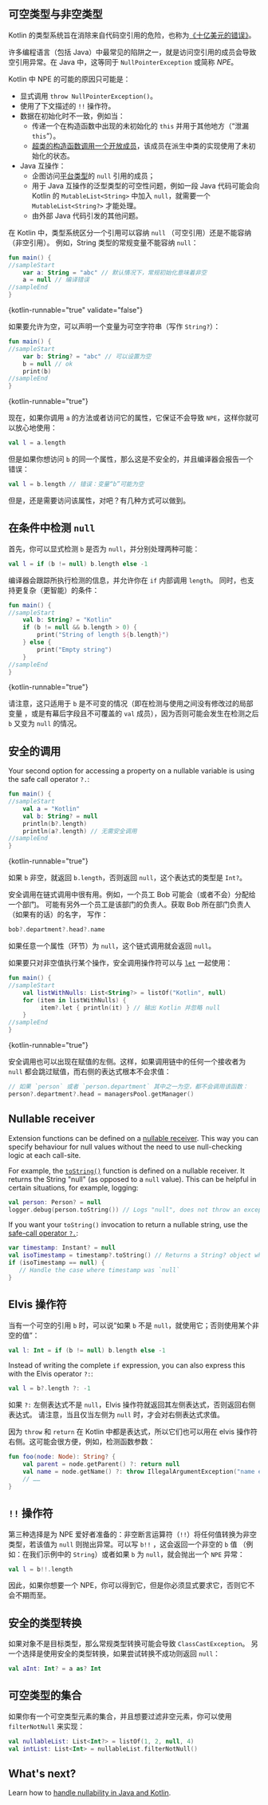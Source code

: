 [//]: # (title: 空安全)

## 可空类型与非空类型

Kotlin 的类型系统旨在消除来自代码空引用的危险，也称为[《十亿美元的错误》](https://en.wikipedia.org/wiki/Null_pointer#History)。

许多编程语言（包括 Java）中最常见的陷阱之一，就是访问空引用的成员<!--
-->会导致空引用异常。在 Java 中，这等同于 `NullPointerException` 
或简称 *NPE*。

Kotlin 中 NPE 的可能的原因只可能是：

* 显式调用 `throw NullPointerException()`。
* 使用了下文描述的 `!!` 操作符。
* 数据在初始化时不一致，例如当：
  * 传递一个在构造函数中出现的未初始化的 `this` 并用于其他地方（“泄漏 `this`”）。
  * [超类的构造函数调用一个开放成员](inheritance.md#派生类初始化顺序)，该成员在派生中类的实现<!--
  -->使用了未初始化的状态。
* Java 互操作：
  * 企图访问[平台类型](java-interop.md#空安全与平台类型)的 `null` 引用的成员；
  * 用于 Java 互操作的泛型类型的可空性问题，例如一段 Java 代码可能会向 Kotlin 的 `MutableList<String>` 中加入
  `null`，就需要一个 `MutableList<String?>` 才能处理。
  * 由外部 Java 代码引发的其他问题。

在 Kotlin 中，类型系统区分一个引用可以容纳 `null` （可空引用）还是<!--
-->不能容纳（非空引用）。
例如，String 类型的常规变量不能容纳 `null`：

```kotlin
fun main() {
//sampleStart
    var a: String = "abc" // 默认情况下，常规初始化意味着非空
    a = null // 编译错误
//sampleEnd
}
```
{kotlin-runnable="true" validate="false"}

如果要允许为空，可以声明一个变量为可空字符串（写作 `String?`）：

```kotlin
fun main() {
//sampleStart
    var b: String? = "abc" // 可以设置为空
    b = null // ok
    print(b)
//sampleEnd
}
```
{kotlin-runnable="true"}

现在，如果你调用 `a` 的方法或者访问它的属性，它保证不会导致 `NPE`，这样你就可以放心地使用：

```kotlin
val l = a.length
```

但是如果你想访问 `b` 的同一个属性，那么这是不安全的，并且编译器会报告一个错误：

```kotlin
val l = b.length // 错误：变量“b”可能为空
```

但是，还是需要访问该属性，对吧？有几种方式可以做到。

## 在条件中检测 `null`

首先，你可以显式检测 `b` 是否为 `null`，并分别处理两种可能：

```kotlin
val l = if (b != null) b.length else -1
```

编译器会跟踪所执行检测的信息，并允许你在 `if` 内部调用 `length`。
同时，也支持更复杂（更智能）的条件：

```kotlin
fun main() {
//sampleStart
    val b: String? = "Kotlin"
    if (b != null && b.length > 0) {
        print("String of length ${b.length}")
    } else {
        print("Empty string")
    }
//sampleEnd
}
```
{kotlin-runnable="true"}

请注意，这只适用于 `b` 是不可变的情况（即在检测与使用之间没有修改过的局部变量
，或是有幕后字段且不可覆盖的 `val` 成员），因为否则可能会发生<!--
-->在检测之后 `b` 又变为 `null` 的情况。

## 安全的调用

Your second option for accessing a property on a nullable variable is using the safe call operator `?.`:

```kotlin
fun main() {
//sampleStart
    val a = "Kotlin"
    val b: String? = null
    println(b?.length)
    println(a?.length) // 无需安全调用
//sampleEnd
}
```
{kotlin-runnable="true"}

如果 `b` 非空，就返回 `b.length`，否则返回 `null`，这个表达式的类型是 `Int?`。

安全调用在链式调用中很有用。例如，一个员工 Bob 可能会（或者不会）分配给一个部门。
可能有另外一个员工是该部门的负责人。获取 Bob 所在部门负责人（如果有的话）的名字，
写作：

```kotlin
bob?.department?.head?.name
```

如果任意一个属性（环节）为 `null`，这个链式调用就会返回 `null`。

如果要只对非空值执行某个操作，安全调用操作符可以与
[`let`](https://kotlinlang.org/api/latest/jvm/stdlib/kotlin/let.html) 一起使用：

```kotlin
fun main() {
//sampleStart
    val listWithNulls: List<String?> = listOf("Kotlin", null)
    for (item in listWithNulls) {
         item?.let { println(it) } // 输出 Kotlin 并忽略 null
    }
//sampleEnd
}
```
{kotlin-runnable="true"}

安全调用也可以出现在赋值的左侧。这样，如果调用链中的任何一个接收者为
`null` 都会跳过赋值，而右侧的表达式根本不会求值：

```kotlin
// 如果 `person` 或者 `person.department` 其中之一为空，都不会调用该函数：
person?.department?.head = managersPool.getManager()
```

## Nullable receiver

Extension functions can be defined on a [nullable receiver](extensions.md#可空接收者).
This way you can specify behaviour for null values without the need to use null-checking logic at each call-site. 

For example, the [`toString()`](https://kotlinlang.org/api/latest/jvm/stdlib/kotlin/to-string.html) function is defined on a nullable receiver. It returns the String "null" (as opposed to a `null` value). This can be helpful in certain situations, for example, logging:

```kotlin
val person: Person? = null
logger.debug(person.toString()) // Logs "null", does not throw an exception
```

If you want your `toString()` invocation to return a nullable string, use the [safe-call operator `?.`](#安全的调用):

```kotlin
var timestamp: Instant? = null
val isoTimestamp = timestamp?.toString() // Returns a String? object which is `null`
if (isoTimestamp == null) {
   // Handle the case where timestamp was `null`
}
```

## Elvis 操作符

当有一个可空的引用 `b` 时，可以说“如果 `b` 不是 `null`，就使用它；否则使用某个非空的值”：

```kotlin
val l: Int = if (b != null) b.length else -1
```

Instead of writing the complete `if` expression, you can also express this with the Elvis operator `?:`:

```kotlin
val l = b?.length ?: -1
```

如果 `?:` 左侧表达式不是 `null`，Elvis 操作符就返回其左侧表达式，否则返回<!--
-->右侧表达式。
请注意，当且仅当左侧为 `null` 时，才会对右侧表达式求值。

因为 `throw` 和 `return` 在 Kotlin 中都是表达式，所以它们也可以用在
elvis 操作符右侧。这可能会很方便，例如，检测函数参数：

```kotlin
fun foo(node: Node): String? {
    val parent = node.getParent() ?: return null
    val name = node.getName() ?: throw IllegalArgumentException("name expected")
    // ……
}
```

## `!!` 操作符

第三种选择是为 NPE 爱好者准备的：非空断言运算符（`!!`）将任何值转换为非空<!--
-->类型，若该值为 `null` 则抛出异常。可以写 `b!!` ，这会返回一个非空的 `b` 值
（例如：在我们示例中的 `String`）或者如果 `b` 为 `null`，就会抛出一个 `NPE` 异常：

```kotlin
val l = b!!.length
```

因此，如果你想要一个 NPE，你可以得到它，但是你必须显式要求它，否则它不会不期而至。

## 安全的类型转换

如果对象不是目标类型，那么常规类型转换可能会导致 `ClassCastException`。
另一个选择是使用安全的类型转换，如果尝试转换不成功则返回 `null`：

```kotlin
val aInt: Int? = a as? Int
```

## 可空类型的集合

如果你有一个可空类型元素的集合，并且想要过滤非空元素，你可以使用
`filterNotNull` 来实现：

```kotlin
val nullableList: List<Int?> = listOf(1, 2, null, 4)
val intList: List<Int> = nullableList.filterNotNull()
```

## What's next?

Learn how to [handle nullability in Java and Kotlin](java-to-kotlin-nullability-guide.md).
